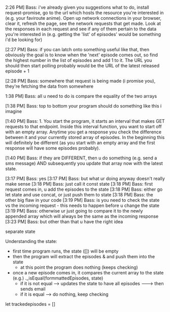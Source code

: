 2:26 PM] Bass: i've already given you suggestions what to do, install request-promise, go to the url which hosts the resource you're interested in (e.g. your faviroute anime). Open up network connections in your browser, clear it, refresh the page, see the network requests that get made. Look at the responses in each request and see if any of them pertain to the data you're interested in (e.g. getting the 'list' of episodes' would be something i'd be looking for)

[2:27 PM] Bass: if you can latch onto something useful like that, then obviously the goal is to know when the 'next' episode comes out, so find the highest number in the list of episodes and add 1 to it. The URL you should then start polling probably would be the URL of the latest released episode + 1

[2:28 PM] Bass: somewhere that request is being made (i promise you), they're fetching the data from somewhere

1:38 PM] Bass: all u need to do is compare the equality of the two arrays

[1:38 PM] Bass: top to bottom your program should do something like this i imagine

[1:40 PM] Bass: 1. You start the program, it starts an interval that makes GET requests to that endpoint. Inside this interval function, you want to start off with an empty array. Anytime you get a response you check the difference between it and your currently stored array of episodes. In the beginning this will definitely be different (as you start with an empty array and the first response will have some episodes probably).

[1:40 PM] Bass: if they are DIFFERENT, then u do something (e.g. send a sms message) AND subsequently you update that array now with the latest state.

[3:17 PM] Bass: yes
[3:17 PM] Bass: but what ur doing anyway doesn't really make sense
[3:18 PM] Bass: just call it const state
[3:18 PM] Bass: first request comes in, u add the episodes to the state
[3:18 PM] Bass: either go let state and use concat, or just push them to state
[3:18 PM] Bass: the other big flaw in your code
[3:19 PM] Bass: is you need to check the state vs the incoming request - this needs to happen before u change the state
[3:19 PM] Bass: otherwise ur just going to compare it to the newly appended array which will always be the same as the incoming response
[3:23 PM] Bass: but other than that u have the right idea

separate state

Understanding the state:

- first time program runs, the state ([]) will be empty
- then the program will extract the episodes & and push them into the state
  - at this point the program does nothing (keeps checking)
- once a new episode comes in, it compares the current array to the state (e.g.) .\_isEqual(formmattedEpisodes, state)
  - if it is not equal --> updates the state to have all episodes ---> then sends email
  - if it is equal --> do nothing, keep checking

let trackedepisodes = []
